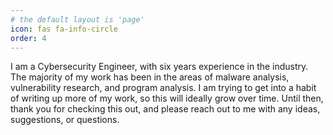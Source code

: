 ```yaml
---
# the default layout is 'page'
icon: fas fa-info-circle
order: 4
---
```


I am a Cybersecurity Engineer, with six years experience in the industry. The majority of my work has been in the areas of malware analysis, vulnerability research, and program analysis. I am trying to get into a habit of writing up more of my work, so this will ideally grow over time. Until then, thank you for checking this out, and please reach out to me with any ideas, suggestions, or questions. 

